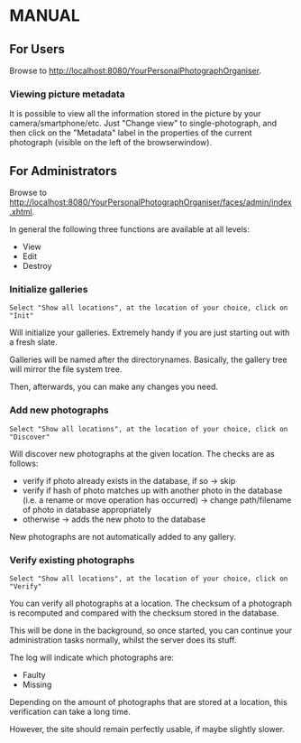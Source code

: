 
# MANUAL

## For Users

Browse to [http://localhost:8080/YourPersonalPhotographOrganiser](http://localhost:8080/YourPersonalPhotographOrganiser).

### Viewing picture metadata

It is possible to view all the information stored in the picture by your camera/smartphone/etc. Just "Change view" to single-photograph, and then click on the "Metadata" label in the properties of the current photograph (visible on the left of the browserwindow).

## For Administrators

Browse to [http://localhost:8080/YourPersonalPhotographOrganiser/faces/admin/index.xhtml](http://localhost:8080/YourPersonalPhotographOrganiser/faces/admin/index.xhtml).

In general the following three functions are available at all levels:
* View
* Edit
* Destroy
 
### Initialize galleries

    Select "Show all locations", at the location of your choice, click on "Init"

Will initialize your galleries. Extremely handy if you are just starting out with a fresh slate.

Galleries will be named after the directorynames. Basically, the gallery tree will mirror the file system tree.

Then, afterwards, you can make any changes you need.

### Add new photographs

    Select "Show all locations", at the location of your choice, click on "Discover"

Will discover new photographs at the given location. The checks are as follows:
* verify if photo already exists in the database, if so -> skip
* verify if hash of photo matches up with another photo in the database (i.e. a rename or move operation has occurred) -> change path/filename of photo in database appropriately
* otherwise -> adds the new photo to the database

New photographs are not automatically added to any gallery.

### Verify existing photographs

    Select "Show all locations", at the location of your choice, click on "Verify"

You can verify all photographs at a location. The checksum of a photograph is recomputed and compared with the checksum stored in the database.

This will be done in the background, so once started, you can continue your administration tasks normally, whilst the server does its stuff.

The log will indicate which photographs are:
* Faulty
* Missing

Depending on the amount of photographs that are stored at a location, this verification can take a long time.

However, the site should remain perfectly usable, if maybe slightly slower.

